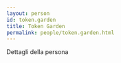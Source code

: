 ```yaml
---
layout: person
id: token.garden
title: Token Garden
permalink: people/token.garden.html
---
```


Dettagli della persona
